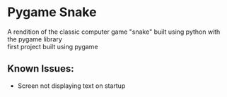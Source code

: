 # Pygame Snake
A rendition of the classic computer game "snake" built using python with the pygame library\
first project built using pygame

## Known Issues:
- Screen not displaying text on startup
